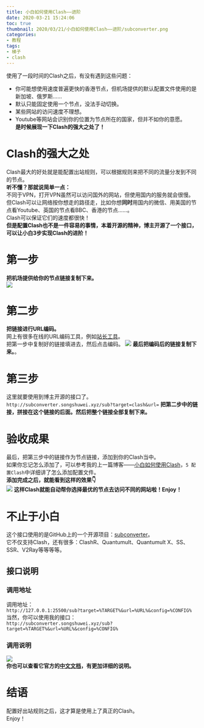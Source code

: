 ```yaml
---
title: 小白如何使用Clash——进阶
date: 2020-03-21 15:24:06
toc: true
thumbnail: 2020/03/21/小白如何使用Clash——进阶/subconverter.png
categories:
- 教程
tags:
- 梯子
- clash
---
```

使用了一段时间的Clash之后，有没有遇到这些问题：
+ 你可能想使用速度普遍更快的香港节点，但机场提供的默认配置文件使用的是新加坡、俄罗斯......  
+ 默认只能固定使用一个节点，没法手动切换。
+ 某些网站的访问速度不理想。
+ Youtube等网站会识别你的位置为节点所在的国家，但并不如你的意愿。  
**是时候展现一下Clash的强大之处了！**
<!--more-->
# Clash的强大之处
Clash最大的好处就是能配置出站规则，可以根据规则来把不同的流量分发到不同的节点。  
**听不懂？那就说简单一点：**  
不同于VPN，打开VPN虽然可以访问国外的网站，但使用国内的服务就会很慢。  
但Clash可以让网络按你想走的路径走，比如你想**同时**用国内的微信、用美国的节点看Youtube、英国的节点看BBC、香港的节点......。  
Clash可以保证它们的速度都很快！  
**但是配置Clash也不是一件容易的事情，本着开源的精神，博主开源了一个接口，可以让小白3步实现Clash的进阶！**  
# 第一步
**把机场提供给你的节点链接复制下来。**  
![](节点链接.png)
# 第二步
**把链接进行URL编码。**  
网上有很多在线的URL编码工具，例如[站长工具](http://tool.chinaz.com/tools/urlencode.aspx)。  
把第一步中复制好的链接填进去，然后点击编码。
![](URL.png)
**最后把编码后的链接复制下来。**。
# 第三步
这里就要使用到博主开源的接口了。  
`http://subconverter.songshuwei.xyz/sub?target=clash&url=`
**把第二步中的链接，拼接在这个链接的后面。然后把整个链接全部复制下来。**  
# 验收成果
最后，把第三步中的链接作为节点链接，添加到你的Clash当中。  
如果你忘记怎么添加了，可以参考我的上一篇博客——[小白如何使用Clash](https://songshuwei.xyz/2020/03/02/小白如何使用Clash/)，`5 配置Clash`中详细讲了怎么添加配置文件。  
**添加完成之后，就能看到这样的效果👇**  
![](clash.png)
**这样Clash就能自动帮你选择最优的节点去访问不同的网站啦！Enjoy！**  
# 不止于小白  
这个接口使用的是GitHub上的一个开源项目：[subconverter](https://github.com/tindy2013/subconverter)。  
它不仅支持Clash，还有很多：ClashR、Quantumult、Quantumult X、SS、SSR、V2Ray等等等等。  
## 接口说明  
### 调用地址
调用地址：  
`http://127.0.0.1:25500/sub?target=%TARGET%&url=%URL%&config=%CONFIG%`  
当然，你可以使用我的接口：  
`http://subconverter.songshuwei.xyz/sub?target=%TARGET%&url=%URL%&config=%CONFIG%`    
### 调用说明
![](调用说明.png)  
**你也可以查看它官方的[中文文档](https://github.com/tindy2013/subconverter/blob/master/README-cn.md)，有更加详细的说明。**  
# 结语  
配置好出站规则之后，这才算是使用上了真正的Clash。  
Enjoy！

